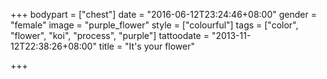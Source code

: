 +++
bodypart = ["chest"]
date = "2016-06-12T23:24:46+08:00"
gender = "female"
image = "purple_flower"
style = ["colourful"]
tags = ["color", "flower", "koi", "process", "purple"]
tattoodate = "2013-11-12T22:38:26+08:00"
title = "It's your flower"

+++

